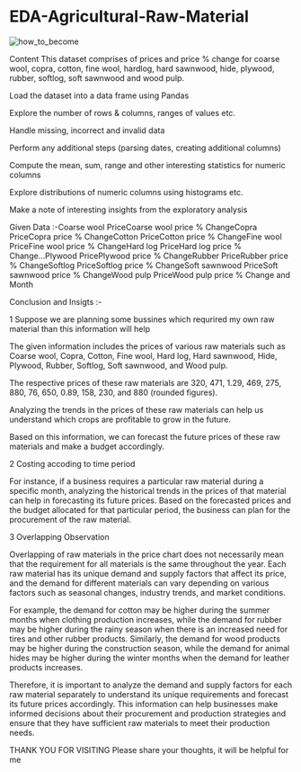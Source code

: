 # EDA-Agricultural-Raw-Material
![how_to_become](https://github.com/Payal03Gawande/EDA-Agricultural-Raw-Material/assets/132563037/6cb47cfd-4604-4014-805c-2381ef30b802)

Content This dataset comprises of prices and price % change for coarse wool, copra, cotton, fine wool, hardlog, hard sawnwood, hide, plywood, rubber, softlog, soft sawnwood and wood pulp.

Load the dataset into a data frame using Pandas

Explore the number of rows & columns, ranges of values etc.

Handle missing, incorrect and invalid data

Perform any additional steps (parsing dates, creating additional columns)

Compute the mean, sum, range and other interesting statistics for numeric columns

Explore distributions of numeric columns using histograms etc.

Make a note of interesting insights from the exploratory analysis

Given Data :-Coarse wool PriceCoarse wool price % ChangeCopra PriceCopra price % ChangeCotton PriceCotton price % ChangeFine wool PriceFine wool price % ChangeHard log PriceHard log price % Change...Plywood PricePlywood price % ChangeRubber PriceRubber price % ChangeSoftlog PriceSoftlog price % ChangeSoft sawnwood PriceSoft sawnwood price % ChangeWood pulp PriceWood pulp price % Change and Month

Conclusion and Insigts :-

1 Suppose we are planning some bussines which requrired my own raw material than this information will help

The given information includes the prices of various raw materials such as Coarse wool, Copra, Cotton, Fine wool, Hard log, Hard sawnwood, Hide, Plywood, Rubber, Softlog, Soft sawnwood, and Wood pulp.

The respective prices of these raw materials are 320, 471, 1.29, 469, 275, 880, 76, 650, 0.89, 158, 230, and 880 (rounded figures).

Analyzing the trends in the prices of these raw materials can help us understand which crops are profitable to grow in the future.

Based on this information, we can forecast the future prices of these raw materials and make a budget accordingly.

2 Costing accoding to time period

For instance, if a business requires a particular raw material during a specific month, analyzing the historical trends in the prices of that material can help in forecasting its future prices. Based on the forecasted prices and the budget allocated for that particular period, the business can plan for the procurement of the raw material.

3 Overlapping Observation

Overlapping of raw materials in the price chart does not necessarily mean that the requirement for all materials is the same throughout the year. Each raw material has its unique demand and supply factors that affect its price, and the demand for different materials can vary depending on various factors such as seasonal changes, industry trends, and market conditions.

For example, the demand for cotton may be higher during the summer months when clothing production increases, while the demand for rubber may be higher during the rainy season when there is an increased need for tires and other rubber products. Similarly, the demand for wood products may be higher during the construction season, while the demand for animal hides may be higher during the winter months when the demand for leather products increases.

Therefore, it is important to analyze the demand and supply factors for each raw material separately to understand its unique requirements and forecast its future prices accordingly. This information can help businesses make informed decisions about their procurement and production strategies and ensure that they have sufficient raw materials to meet their production needs.

THANK YOU FOR VISITING
Please share your thoughts, it will be helpful for me
